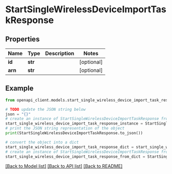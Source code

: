# StartSingleWirelessDeviceImportTaskResponse


## Properties

Name | Type | Description | Notes
------------ | ------------- | ------------- | -------------
**id** | **str** |  | [optional] 
**arn** | **str** |  | [optional] 

## Example

```python
from openapi_client.models.start_single_wireless_device_import_task_response import StartSingleWirelessDeviceImportTaskResponse

# TODO update the JSON string below
json = "{}"
# create an instance of StartSingleWirelessDeviceImportTaskResponse from a JSON string
start_single_wireless_device_import_task_response_instance = StartSingleWirelessDeviceImportTaskResponse.from_json(json)
# print the JSON string representation of the object
print(StartSingleWirelessDeviceImportTaskResponse.to_json())

# convert the object into a dict
start_single_wireless_device_import_task_response_dict = start_single_wireless_device_import_task_response_instance.to_dict()
# create an instance of StartSingleWirelessDeviceImportTaskResponse from a dict
start_single_wireless_device_import_task_response_from_dict = StartSingleWirelessDeviceImportTaskResponse.from_dict(start_single_wireless_device_import_task_response_dict)
```
[[Back to Model list]](../README.md#documentation-for-models) [[Back to API list]](../README.md#documentation-for-api-endpoints) [[Back to README]](../README.md)


